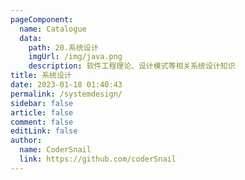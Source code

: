 ```yaml
---
pageComponent:
  name: Catalogue
  data:
    path: 20.系统设计
    imgUrl: /img/java.png
    description: 软件工程理论、设计模式等相关系统设计知识
title: 系统设计
date: 2023-01-18 01:40:43
permalink: /systemdesign/
sidebar: false
article: false
comment: false
editLink: false
author:
  name: CoderSnail
  link: https://github.com/coderSnail
---
```

